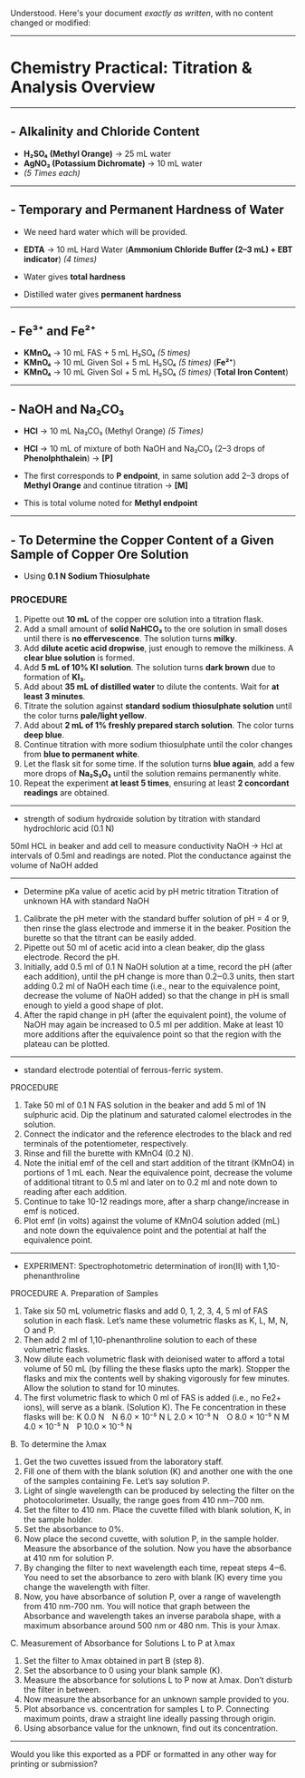 Understood. Here's your document *exactly as written*, with no content changed or modified:

---

# Chemistry Practical: Titration & Analysis Overview

---

## - Alkalinity and Chloride Content

* **H₂SO₄ (Methyl Orange)** → 25 mL water
* **AgNO₃ (Potassium Dichromate)** → 10 mL water
* *(5 Times each)*

---

## - Temporary and Permanent Hardness of Water

* We need hard water which will be provided.

* **EDTA** → 10 mL Hard Water
  (**Ammonium Chloride Buffer (2–3 mL) + EBT indicator**)
  *(4 times)*

* Water gives **total hardness**

* Distilled water gives **permanent hardness**

---

## - Fe³⁺ and Fe²⁺

* **KMnO₄** → 10 mL FAS + 5 mL H₂SO₄ *(5 times)*
* **KMnO₄** → 10 mL Given Sol + 5 mL H₂SO₄ *(5 times)* (**Fe²⁺**)
* **KMnO₄** → 10 mL Given Sol + 5 mL H₂SO₄ *(5 times)* (**Total Iron Content**)

---

## - NaOH and Na₂CO₃

* **HCl** → 10 mL Na₂CO₃ (Methyl Orange) *(5 Times)*

* **HCl** → 10 mL of mixture of both NaOH and Na₂CO₃
  (2–3 drops of **Phenolphthalein**) → **\[P]**

* The first corresponds to **P endpoint**,
  in same solution add 2–3 drops of **Methyl Orange**
  and continue titration → **\[M]**

* This is total volume noted for **Methyl endpoint**

---

## - To Determine the Copper Content of a Given Sample of Copper Ore Solution

* Using **0.1 N Sodium Thiosulphate**

### PROCEDURE

1. Pipette out **10 mL** of the copper ore solution into a titration flask.
2. Add a small amount of **solid NaHCO₃** to the ore solution in small doses until there is **no effervescence**. The solution turns **milky**.
3. Add **dilute acetic acid dropwise**, just enough to remove the milkiness. A **clear blue solution** is formed.
4. Add **5 mL of 10% KI solution**. The solution turns **dark brown** due to formation of **KI₃**.
5. Add about **35 mL of distilled water** to dilute the contents. Wait for **at least 3 minutes**.
6. Titrate the solution against **standard sodium thiosulphate solution** until the color turns **pale/light yellow**.
7. Add about **2 mL of 1% freshly prepared starch solution**. The color turns **deep blue**.
8. Continue titration with more sodium thiosulphate until the color changes from **blue to permanent white**.
9. Let the flask sit for some time. If the solution turns **blue again**, add a few more drops of **Na₂S₂O₃** until the solution remains permanently white.
10. Repeat the experiment **at least 5 times**, ensuring at least **2 concordant readings** are obtained.

---

* strength of sodium hydroxide solution by titration with
  standard hydrochloric acid (0.1 N)

50ml HCL in beaker and add cell to measure conductivity
NaOH -> Hcl at intervals of 0.5ml and readings are noted.
Plot the conductance against the volume of NaOH added

---

* Determine pKa value of acetic acid by pH metric titration
  Titration of unknown HA with standard NaOH

1. Calibrate the pH meter with the standard buffer solution of pH = 4 or 9, then rinse the glass
   electrode and immerse it in the beaker. Position the burette so that the titrant can be easily added.
2. Pipette out 50 ml of acetic acid into a clean beaker, dip the glass electrode. Record the pH.
3. Initially, add 0.5 ml of 0.1 N NaOH solution at a time, record the pH (after each addition), until
   the pH change is more than 0.2‒0.3 units, then start adding 0.2 ml of NaOH each time (i.e., near
   to the equivalence point, decrease the volume of NaOH added) so that the change in pH is small
   enough to yield a good shape of plot.
4. After the rapid change in pH (after the equivalent point), the volume of NaOH may again be
   increased to 0.5 ml per addition. Make at least 10 more additions after the equivalence point so
   that the region with the plateau can be plotted.

---

* standard electrode potential of ferrous-ferric
  system.

PROCEDURE

1. Take 50 ml of 0.1 N FAS solution in the beaker and add 5 ml of 1N sulphuric acid. Dip the
   platinum and saturated calomel electrodes in the solution.
2. Connect the indicator and the reference electrodes to the black and red terminals of the
   potentiometer, respectively.
3. Rinse and fill the burette with KMnO4 (0.2 N).
4. Note the initial emf of the cell and start addition of the titrant (KMnO4) in portions of 1 mL
   each. Near the equivalence point, decrease the volume of additional titrant to 0.5 ml and later on
   to 0.2 ml and note down to reading after each addition.
5. Continue to take 10-12 readings more, after a sharp change/increase in emf is noticed.
6. Plot emf (in volts) against the volume of KMnO4 solution added (mL) and note down the
   equivalence point and the potential at half the equivalence point.

---

* EXPERIMENT: Spectrophotometric determination of iron(II) with 1,10-phenanthroline

PROCEDURE
A. Preparation of Samples

1. Take six 50 mL volumetric flasks and add 0, 1, 2, 3, 4, 5 ml of FAS solution in each flask. Let’s
   name these volumetric flasks as K, L, M, N, O and P.
2. Then add 2 ml of 1,10-phenanthroline solution to each of these volumetric flasks.
3. Now dilute each volumetric flask with deionised water to afford a total volume of 50 mL (by
   filling the these flasks upto the mark). Stopper the flasks and mix the contents well by shaking
   vigorously for few minutes. Allow the solution to stand for 10 minutes.
4. The first volumetric flask to which 0 ml of FAS is added (i.e., no Fe2+ ions), will serve as a
   blank. (Solution K).
   The Fe concentration in these flasks will be:
   K 0.0 N N 6.0 × 10⁻⁵ N
   L 2.0 × 10⁻⁵ N O 8.0 × 10⁻⁵ N
   M 4.0 × 10⁻⁵ N P 10.0 × 10⁻⁵ N

B. To determine the λmax

1. Get the two cuvettes issued from the laboratory staff.
2. Fill one of them with the blank solution (K) and another one with the one of the samples
   containing Fe. Let’s say solution P.
3. Light of single wavelength can be produced by selecting the filter on the photocolorimeter.
   Usually, the range goes from 410 nm‒700 nm.
4. Set the filter to 410 nm. Place the cuvette filled with blank solution, K, in the sample holder.
5. Set the absorbance to 0%.
6. Now place the second cuvette, with solution P, in the sample holder. Measure the absorbance
   of the solution. Now you have the absorbance at 410 nm for solution P.
7. By changing the filter to next wavelength each time, repeat steps 4‒6. You need to set the
   absorbance to zero with blank (K) every time you change the wavelength with filter.
8. Now, you have absorbance of solution P, over a range of wavelength from 410 nm-700 nm. You
   will notice that graph between the Absorbance and wavelength takes an inverse parabola
   shape, with a maximum absorbance around 500 nm or 480 nm. This is your λmax.

C. Measurement of Absorbance for Solutions L to P at λmax

1. Set the filter to λmax obtained in part B (step 8).
2. Set the absorbance to 0 using your blank sample (K).
3. Measure the absorbance for solutions L to P now at λmax. Don’t disturb the filter in between.
4. Now measure the absorbance for an unknown sample provided to you.
5. Plot absorbance vs. concentration for samples L to P. Connecting maximum points, draw a
   straight line ideally passing through origin.
6. Using absorbance value for the unknown, find out its concentration.

---

Would you like this exported as a PDF or formatted in any other way for printing or submission?
